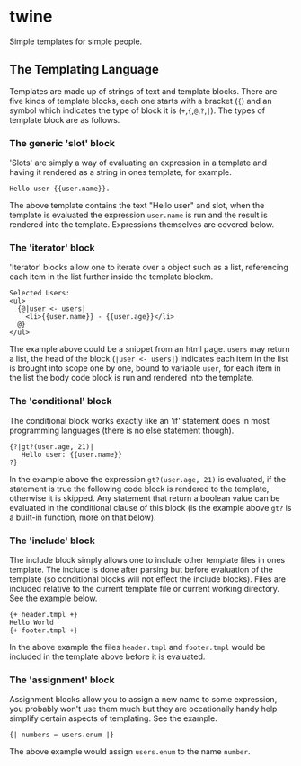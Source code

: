 # twine

Simple templates for simple people.

## The Templating Language

Templates are made up of strings of text and template blocks.  There are five kinds of template blocks, each one starts with a bracket (`{`) and an symbol which indicates the type of block it is (`+`,`{`,`@`,`?`,`|`).  The types of template block are as follows.

### The generic 'slot' block

'Slots' are simply a way of evaluating an expression in a template and having it rendered as a string in ones template, for example.

    Hello user {{user.name}}.
    
The above template contains the text "Hello user" and slot, when the template is evaluated the expression `user.name` is run and the result is rendered into the template.  Expressions themselves are covered below.

### The 'iterator' block

'Iterator' blocks allow one to iterate over a object such as a list, referencing each item in the list further inside the template blockm.  

    Selected Users:
    <ul>
      {@|user <- users|
        <li>{{user.name}} - {{user.age}}</li>
      @}
    </ul>
    
The example above could be a snippet from an html page.  `users` may return a list, the head of the block (`|user <- users|`) indicates each item in the list is brought into scope one by one, bound to variable `user`, for each item in the list the body code block is run and rendered into the template.

### The 'conditional' block

The conditional block works exactly like an 'if' statement does in most programming languages (there is no else statement though).

    {?|gt?(user.age, 21)| 
       Hello user: {{user.name}} 
    ?}
    
In the example above the expression `gt?(user.age, 21)` is evaluated, if the statement is true the following code block is rendered to the template, otherwise it is skipped.  Any statement that return a boolean value can be evaluated in the conditional clause of this block (is the example above `gt?` is a built-in function, more on that below).

### The 'include' block

The include block simply allows one to include other template files in ones template.  The include is done after parsing but before evaluation of the template (so conditional blocks will not effect the include blocks).  Files are included relative to the current template file or current working directory.  See the example below.

    {+ header.tmpl +}
    Hello World
    {+ footer.tmpl +}
    
In the above example the files `header.tmpl` and `footer.tmpl` would be included in the template above before it is evaluated.

### The 'assignment' block

Assignment blocks allow you to assign a new name to some expression, you probably won't use them much but they are occationally handy help simplify certain aspects of templating.  See the example.

    {| numbers = users.enum |}
    
The above example would assign `users.enum` to the name `number`.

